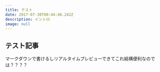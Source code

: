 ```yaml
---
title: テスト
date: 2017-07-30T00:44:48.242Z
description: イントロ
image: null
---
```

## テスト記事

マークダウンで書けるしリアルタイムプレビューできてこれ結構便利なのでは？？？？
